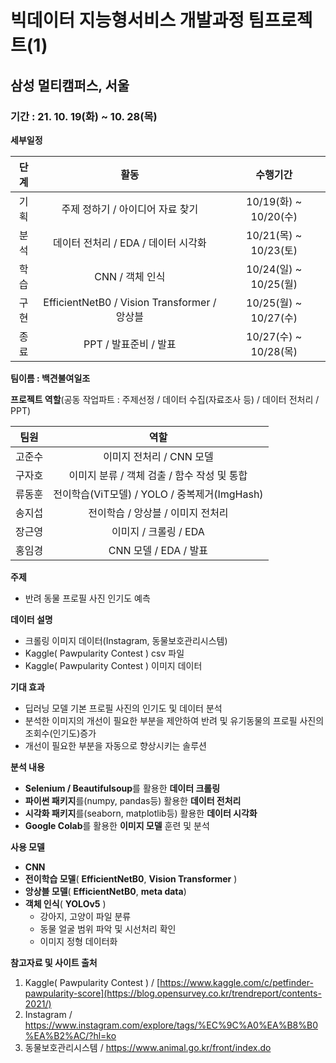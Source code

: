 # 빅데이터 지능형서비스 개발과정 팀프로젝트(1)

## 삼성 멀티캠퍼스, 서울

### 기간 : 21. 10. 19(화) ~ 10. 28(목)

**세부일정** 

| 단계 |                     활동                     |       수행기간        |
| :--: | :------------------------------------------: | :-------------------: |
| 기획 |       주제 정하기 / 아이디어 자료 찾기       | 10/19(화) ~ 10/20(수) |
| 분석 |     데이터 전처리 / EDA / 데이터 시각화      | 10/21(목) ~ 10/23(토) |
| 학습 |               CNN / 객체 인식                | 10/24(일) ~ 10/25(월) |
| 구현 | EfficientNetB0 / Vision Transformer / 앙상블 | 10/25(월) ~ 10/27(수) |
| 종료 |            PPT / 발표준비 / 발표             | 10/27(수) ~ 10/28(목) |

**팀이름 : 백견불여일조**

**프로젝트 역할**(공동 작업파트 : 주제선정 / 데이터 수집(자료조사 등) / 데이터 전처리 / PPT)

| 팀원   |                     역할                     |
| ------ | :------------------------------------------: |
| 고준수 |           이미지 전처리 / CNN 모델           |
| 구자호 | 이미지 분류 / 객체 검출 / 함수 작성 및 통합  |
| 류동훈 | 전이학습(ViT모델) / YOLO / 중복제거(ImgHash) |
| 송지섭 |      전이학습 / 앙상블 / 이미지 전처리       |
| 장근영 |            이미지 / 크롤링 / EDA             |
| 홍임경 |            CNN 모델 / EDA / 발표             |

**주제**

- 반려 동물 프로필 사진 인기도 예측


 **데이터 설명**

- 크롤링 이미지 데이터(Instagram, 동물보호관리시스템)
- Kaggle( Pawpularity Contest ) csv 파일
- Kaggle( Pawpularity Contest ) 이미지 데이터

**기대 효과**

- 딥러닝 모델 기본 프로필 사진의 인기도 및 데이터 분석
- 분석한 이미지의 개선이 필요한 부분을 제안하여 반려 및 유기동물의 프로필 사진의 조회수(인기도)증가
- 개선이 필요한 부분을 자동으로 향상시키는 솔루션

**분석 내용**

- **Selenium / Beautifulsoup**를 활용한 **데이터 크롤링**
- **파이썬 패키지**를(numpy, pandas등) 활용한 **데이터 전처리**
- **시각화 패키지**를(seaborn, matplotlib등) 활용한 **데이터 시각화**
- **Google Colab**를 활용한 **이미지 모델** 훈련 및 분석 

**사용 모델**

- **CNN**
- **전이학습 모델**( **EfficientNetB0**, **Vision Transformer** )
- **앙상블 모델**( **EfficientNetB0**, **meta data**)
- **객체 인식**( **YOLOv5** )
  - 강아지, 고양이 파일 분류
  - 동물 얼굴 범위 파악 및 시선처리 확인
  - 이미지 정형 데이터화


**참고자료 및 사이트 출처**

1. Kaggle( Pawpularity Contest ) / [https://www.kaggle.com/c/petfinder-pawpularity-score](https://blog.opensurvey.co.kr/trendreport/contents-2021/)
2. Instagram / https://www.instagram.com/explore/tags/%EC%9C%A0%EA%B8%B0%EA%B2%AC/?hl=ko
3. 동물보호관리시스템 / https://www.animal.go.kr/front/index.do





